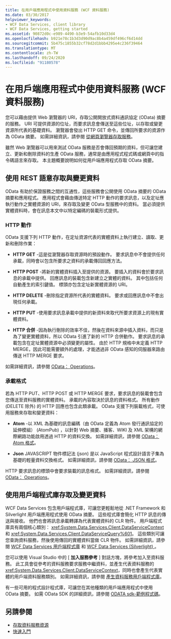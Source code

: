 ```yaml
---
title: 在用戶端應用程式中使用資料服務 (WCF 資料服務)
ms.date: 03/30/2017
helpviewer_keywords:
- WCF Data Services, client library
- WCF Data Services, getting started
ms.assetid: 90872d0c-e989-4490-b3e9-54afb10d33d4
ms.openlocfilehash: b921e78c1b3d3d90d9ac8b4a459df496cf6d14dd
ms.sourcegitcommit: 5b475c1855b32cf78d2d1bbb4295e4c236f39464
ms.translationtype: MT
ms.contentlocale: zh-TW
ms.lasthandoff: 09/24/2020
ms.locfileid: "91180578"
---
```

# <a name="using-a-data-service-in-a-client-application-wcf-data-services"></a>在用戶端應用程式中使用資料服務 (WCF 資料服務)

您可以藉由提供 Web 瀏覽器的 URI，存取公開開放式資料通訊協定 (OData) 摘要的服務。 URI 可提供資源的位址，而要求訊息會傳送至這些位址，以存取或變更資源所代表的基礎資料。 瀏覽器會發出 HTTP GET 命令，並傳回所要求的資源作為 OData 摘要。 如需詳細資訊，請參閱 [從網頁瀏覽器存取服務](accessing-the-service-from-a-web-browser-wcf-data-services-quickstart.md)。  
  
 雖然 Web 瀏覽器可以用來測試 OData 服務是否會傳回預期的資料，但可讓您建立、更新和刪除資料的生產 OData 服務，通常是由應用程式程式碼或網頁中的指令碼語言來存取。 本主題概要說明如何從用戶端應用程式存取 OData 摘要。  
  
## <a name="accessing-and-changing-data-using-rest-semantics"></a>使用 REST 語意存取與變更資料  

 OData 有助於保證服務之間的互通性，這些服務會公開使用 OData 摘要的 OData 摘要和應用程式。 應用程式會藉由傳送特定 HTTP 動作的要求訊息，以及定址應執行動作之實體資源的 URI，來存取及變更 OData 型服務中的資料。 當必須提供實體資料時，會在訊息本文中以特定編碼的裝載形式提供。  
  
### <a name="http-actions"></a>HTTP 動作  

 OData 支援下列 HTTP 動作，在定址資源代表的實體資料上執行建立、讀取、更新和刪除作業：  
  
- **HTTP GET** -這是從瀏覽器存取資源時的預設動作。 要求訊息中不會提供任何承載，同時會以包含所要求之資料的承載傳回回應方法。  
  
- **HTTP POST** -將新的實體資料插入至提供的資源。 要插入的資料會於要求訊息的承載中提供。 回應訊息的裝載包含新建立之實體的資料。 其中包括任何自動產生的索引鍵值。 標頭亦包含定址新實體資源的 URI。  
  
- **HTTP DELETE** -刪除指定資源所代表的實體資料。 要求或回應訊息中不會出現任何承載。  
  
- **HTTP PUT** -使用要求訊息承載中提供的新資料來取代所要求資源上的現有實體資料。  
  
- **HTTP 合併** -因為執行刪除的效率不佳，然後在資料來源中插入資料，而只是為了變更實體資料，所以 OData 引進了新的 HTTP 合併動作。 要求訊息的承載包含在定址實體資源中必須變更的屬性。 由於 HTTP 規格中未定義 HTTP MERGE，因此可能需要額外的處理，才能透過非 OData 感知的伺服器來路由傳送 HTTP MERGE 要求。  
  
 如需詳細資訊，請參閱 [OData： Operations](https://www.odata.org/documentation/odata-version-2-0/operations/)。
  
### <a name="payload-formats"></a>承載格式  

 若為 HTTP PUT、HTTP POST 或 HTTP MERGE 要求，要求訊息的裝載會包含您傳送至資料服務的實體資料。 承載的內容取決於訊息的資料格式。 所有動作 (DELETE 除外) 的 HTTP 回應也包含此類承載。 OData 支援下列裝載格式，可使用服務來存取和變更資料：  
  
- **Atom** -以 XML 為基礎的訊息編碼（由 OData 定義為 Atom 發行通訊協定的延伸模組） (AtomPub) ，以針對 Web 摘要、播客、WIKI 及 XML 架構的網際網路功能啟用透過 HTTP 的資料交換。 如需詳細資訊，請參閱 [OData： Atom 格式](https://www.odata.org/documentation/odata-version-2-0/atom-format/)。
  
- **Json** JAVASCRIPT 物件標記法 (json) 是以 JavaScript 程式設計語言子集為基礎的輕量資料交換格式。 如需詳細資訊，請參閱 [OData： JSON 格式](https://www.odata.org/documentation/odata-version-2-0/json-format/)。
  
 HTTP 要求訊息的標頭中會要求裝載的訊息格式。 如需詳細資訊，請參閱 [OData： Operations](https://www.odata.org/documentation/odata-version-2-0/operations/)。
  
## <a name="accessing-and-changing-data-using-client-libraries"></a>使用用戶端程式庫存取及變更資料  

 WCF Data Services 包含用戶端程式庫，可讓您更輕鬆地從 .NET Framework 和 Silverlight 用戶端應用程式使用 OData 摘要。 這些程式庫會簡化 HTTP 訊息的傳送與接收。 他們也會將訊息承載轉譯為代表實體資料的 CLR 物件。 用戶端程式庫具有兩個核心類別： <xref:System.Data.Services.Client.DataServiceContext> 和 <xref:System.Data.Services.Client.DataServiceQuery%601>。 這些類別可讓您查詢資料服務，然後使用傳回的實體資料當做 CLR 物件。 如需詳細資訊，請參閱 [WCF Data Services 用戶端程式庫](wcf-data-services-client-library.md) 和 [WCF Data Services (Silverlight) ](/previous-versions/windows/silverlight/dotnet-windows-silverlight/cc838234(v=vs.95))。  
  
 您可以使用 Visual Studio 中的 [ **加入服務參考** ] 對話方塊，將參考加入至資料服務。 此工具會從參考的資料服務要求服務中繼資料，並產生代表資料服務的 <xref:System.Data.Services.Client.DataServiceContext>，同時也會產生代表實體的用戶端資料服務類別。 如需詳細資訊，請參閱 [產生資料服務用戶端程式庫](generating-the-data-service-client-library-wcf-data-services.md)。  
  
 有一些可用的程式設計程式庫，可讓您在其他種類的用戶端應用程式中使用 OData 摘要。 如需 OData SDK 的詳細資訊，請參閱 [ODATA sdk-範例程式碼](https://www.odata.org/ecosystem/#sdk)。
  
## <a name="see-also"></a>另請參閱

- [存取資料服務資源](accessing-data-service-resources-wcf-data-services.md)
- [快速入門](quickstart-wcf-data-services.md)
